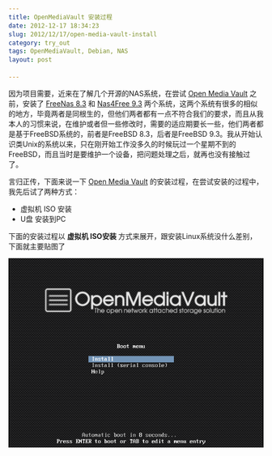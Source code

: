 ```yaml
---
title: OpenMediaVault 安装过程
date: 2012-12-17 18:34:23
slug: 2012/12/17/open-media-vault-install
category: try_out
tags: OpenMediaVault, Debian, NAS
layout: post

---
```


因为项目需要，近来在了解几个开源的NAS系统，在尝试 [Open Media Vault][1] 之前，安装了 [FreeNas 8.3][2] 和 [Nas4Free 9.3][3] 两个系统，这两个系统有很多的相似的地方，毕竟两者是同根生的，但他们两者都有一点不符合我们的要求，而且从我本人的习惯来说，在维护或者但一些修改时，需要的适应期要长一些，他们两者都是基于FreeBSD系统的，前者是FreeBSD 8.3，后者是FreeBSD 9.3。我从开始认识类Unix的系统以来，只在刚开始工作没多久的时候玩过一个星期不到的FreeBSD，而且当时是要维护一个设备，把问题处理之后，就再也没有接触过了。

言归正传，下面来说一下 [Open Media Vault][1] 的安装过程，在尝试安装的过程中，我先后试了两种方式：
* 虚拟机 ISO 安装
* U盘 安装到PC

下面的安装过程以 **虚拟机 ISO安装** 方式来展开，跟安装Linux系统没什么差别，下面就主要贴图了

![刚启动时的画面](/image/openmedia-install/1.png)


[1]: www.openmediavault.org
[2]: www.freenas.com
[3]: www.nas4free.org
